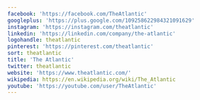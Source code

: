 ```yaml
---
facebook: 'https://facebook.com/TheAtlantic'
googleplus: 'https://plus.google.com/109258622984321091629'
instagram: 'https://instagram.com/theatlantic'
linkedin: 'https://linkedin.com/company/the-atlantic'
logohandle: theatlantic
pinterest: 'https://pinterest.com/theatlantic'
sort: theatlantic
title: 'The Atlantic'
twitter: theatlantic
website: 'https://www.theatlantic.com/'
wikipedia: https://en.wikipedia.org/wiki/The_Atlantic
youtube: 'https://youtube.com/user/TheAtlantic'
---
```

